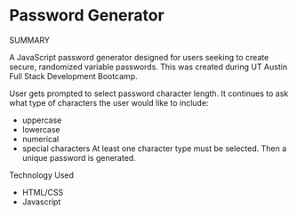 # Password Generator

SUMMARY

A JavaScript password generator designed for users seeking to create secure, randomized variable passwords.
This was created during UT Austin Full Stack Development Bootcamp.

User gets prompted to select password character length. It continues to ask what type of characters the user would like to include:
- uppercase
- lowercase
- numerical
- special characters
At least one character type must be selected. Then a unique password is generated.

Technology Used
- HTML/CSS
- Javascript
